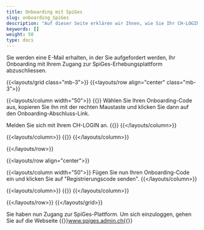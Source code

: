 ```yaml
---
title: Onboarding mit SpiGes
slug: onboarding_SpiGes
description: "Auf dieser Seite erklären wir Ihnen, wie Sie Ihr CH-LOGIN mit SpiGes verbinden können."
keywords: []
weight: 50
type: docs
---
```


Sie werden eine E-Mail erhalten, in der Sie aufgefordert werden, Ihr Onboarding mit Ihrem Zugang zur SpiGes-Erhebungsplattform abzuschliessen.

{{<layouts/grid class="mb-3">}}
{{<layouts/row align="center" class="mb-3">}}

{{<layouts/column width="50">}}
{{<markdown>}}
Wählen Sie Ihren Onboarding-Code aus, kopieren Sie ihn mit der rechten Maustaste und klicken Sie dann auf den Onboarding-Abschluss-Link.

Melden Sie sich mit Ihrem CH-LOGIN an.
{{</markdown>}}
{{</layouts/column>}}

{{<layouts/column>}}
{{<insertImage image="mail_onboarding_de.png" class="edge max-w-90">}}
{{</layouts/column>}}

{{</layouts/row>}}

{{<layouts/row align="center">}}

{{<layouts/column width="50">}}
Fügen Sie nun Ihren Onboarding-Code ein und klicken Sie auf "Registrierungscode senden".
{{</layouts/column>}}

{{<layouts/column>}}
{{<insertImage image="enregistrement.png" class="edge max-w-90">}}
{{</layouts/column>}}

{{</layouts/row>}}
{{</layouts/grid>}}

Sie haben nun Zugang zur SpiGes-Plattform. Um sich einzuloggen, gehen Sie auf die Webseite {{<link url="https://www.spiges.admin.ch/home" newTab="true">}}www.spiges.admin.ch{{</link>}}
<!--www.spiges.admin.ch-->
